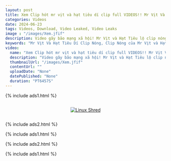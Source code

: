 ```yaml
---
layout: post
title: Xem Clip hót mr vịt và hạt tiêu dí clip full VIDEOS!! Mr Vịt Và Hạt Tiêu Dí Clip Nóng hd
categories: Videos
date: 2024-06-23
tags: Videos, Download, Video Leaked, Video Leaks
image : "/images/Xem.jfif"
description: Video gây bão mạng xã hội! Mr Vịt và Hạt Tiêu lộ clip nóng, khiến cư dân mạng không thể ngồi yên. Không chỉ vậy, những tin nhắn riêng tư giữa Mr Vịt và Hạt Tiêu cũng đã bị tiết lộ. Đừng bỏ lỡ video Hạt Tiêu dí clip đầy bất ngờ này và khám phá mọi chi tiết về vụ việc đang làm chấn động cộng đồng!
keywords: "Mr Vịt Và Hạt Tiêu Dí Clip Nóng, Clip Nóng của Mr Vịt và Hạt Tiêu Bị Lộ, Mister Vịt Hạt Tiêu Play Hạt Tiêu dí Clip, Mr Vịt và Hạt Tiêu Lộ Clip Nóng Gây Sốc Cộng Đồng Mạng!, MR VỊT VÀ HẠT TIÊU DÍ CLIP NÓNG, Mr Vịt Và Hạt Tiêu Lộ Clip Nóng Video, Mr Vịt Và Hạt Tiêu Lộ Clip Nóng Video, Mr Vịt và Hạt Tiêu Lộ Clip Nóng Gây Sốc Cộng Đồng Mạng!, Lộ Clip Mr Vịt và Hạt Tiêu 1 Phút Full Không Che, MR VỊT VÀ HẠT TIÊU DÍ CLIP NÓNG, Mr Vịt Và Hạt Tiêu Lộ Clip Nóng Video, Mr Vịt Và Hạt Tiêu Dí Clip Nóng"
video:
  name: "Xem Clip hót mr vịt và hạt tiêu dí clip full VIDEOS!! Mr Vịt Và Hạt Tiêu Dí Clip Nóng hd"
  description: "Video gây bão mạng xã hội! Mr Vịt và Hạt Tiêu lộ clip nóng, khiến cư dân mạng không thể ngồi yên. Không chỉ vậy, những tin nhắn riêng tư giữa Mr Vịt và Hạt Tiêu cũng đã bị tiết lộ. Đừng bỏ lỡ video Hạt Tiêu dí clip đầy bất ngờ này và khám phá mọi chi tiết về vụ việc đang làm chấn động cộng đồng!"
  thumbnailUrl: "/images/Xem.jfif"
  contentUrl: ""
  uploadDate: "None"
  datePublished: "None"
  duration: "PT6457S"
---
```

{% include ads1.html %}

<div class="separator" style="clear: both;">
    <a rel="nofollow" target="_blank" href="/watch-video-1.html?link=aHR0cHM6Ly9sb29rZXAuYmxvZ3Nwb3QuY29tLw==" style="display: block; padding: 1em 0; text-align: center;">
        <img src="{{ site.baseurl }}/images/video.webp" alt="Linux Shred" title="Linux Shred">
    </a>
</div>

{% include ads2.html %}

{% include ads1.html %}

{% include ads2.html %}

{% include ads1.html %}
